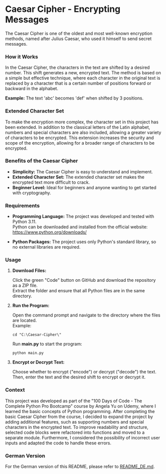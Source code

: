 # Caesar Cipher - Encrypting Messages
The Caesar Cipher is one of the oldest and most well-known encryption methods, named after Julius Caesar, who used it himself to send secret messages.

### How it Works
In the Caesar Cipher, the characters in the text are shifted by a desired number. This shift generates a new, encrypted text. The method is based on a simple but effective technique, where each character in the original text is replaced by a character that is a certain number of positions forward or backward in the alphabet.

**Example:** The text 'abc' becomes 'def' when shifted by 3 positions.

### Extended Character Set
To make the encryption more complex, the character set in this project has been extended. In addition to the classical letters of the Latin alphabet, numbers and special characters are also included, allowing a greater variety of characters to be encrypted. This extension increases the security and scope of the encryption, allowing for a broader range of characters to be encrypted.

### Benefits of the Caesar Cipher
- **Simplicity:** The Caesar Cipher is easy to understand and implement.
- **Extended Character Set:** The extended character set makes the encrypted text more difficult to crack.
- **Beginner Level:** Ideal for beginners and anyone wanting to get started with cryptography.

### Requirements
- **Programming Language:**
  The project was developed and tested with Python 3.11.  
  Python can be downloaded and installed from the official website: https://www.python.org/downloads/

- **Python Packages:**
  The project uses only Python's standard library, so no external libraries are required.

### Usage
1. **Download Files:**
   
   Click the green "Code" button on GitHub and download the repository as a ZIP file.  
   Extract the folder and ensure that all Python files are in the same directory.
   
2. **Run the Program:**
   
   Open the command prompt and navigate to the directory where the files are located.  
   Example:

       cd "C:\Caesar-Cipher\"

   Run **main.py** to start the program:
  
       python main.py

3. **Encrypt or Decrypt Text:**

    Choose whether to encrypt ("encode") or decrypt ("decode") the text. Then, enter the text and the desired shift to encrypt or decrypt it.

### Context
This project was developed as part of the "100 Days of Code - The Complete Python Pro Bootcamp" course by Angela Yu on Udemy, where I learned the basic concepts of Python programming. After completing the basic Caesar Cipher from the course, I decided to expand the project by adding additional features, such as supporting numbers and special characters in the encrypted text. To improve readability and structure, selected code blocks were refactored into functions and moved to a separate module. Furthermore, I considered the possibility of incorrect user inputs and adapted the code to handle these errors.

### German Version
For the German version of this README, please refer to [README_DE.md](https://github.com/vans-codelab/Caesar-Cipher/blob/side-branch/README_DE.md).
